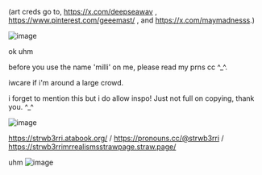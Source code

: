 (art creds go to, https://x.com/deepseawav , https://www.pinterest.com/geeemast/ , and https://x.com/maymadnesss.)

![image](https://github.com/user-attachments/assets/263cc745-8de3-45b5-b356-3c97ec1a0b2e)




ok uhm

before you use the name 'milli' on me, please read my prns cc ^_^.

iwcare if i'm around a large crowd.

i forget to mention this but i do allow inspo! Just not full on copying, thank you.  ^_^

![image](https://github.com/user-attachments/assets/563908de-03bb-480d-bff1-09fad213f168)

https://strwb3rri.atabook.org/   /    https://pronouns.cc/@strwb3rri     /    https://strwb3rrimrrealismsstrawpage.straw.page/



uhm
![image](https://github.com/user-attachments/assets/571d322a-8a7d-49e3-95fd-19f11ea6365a)






